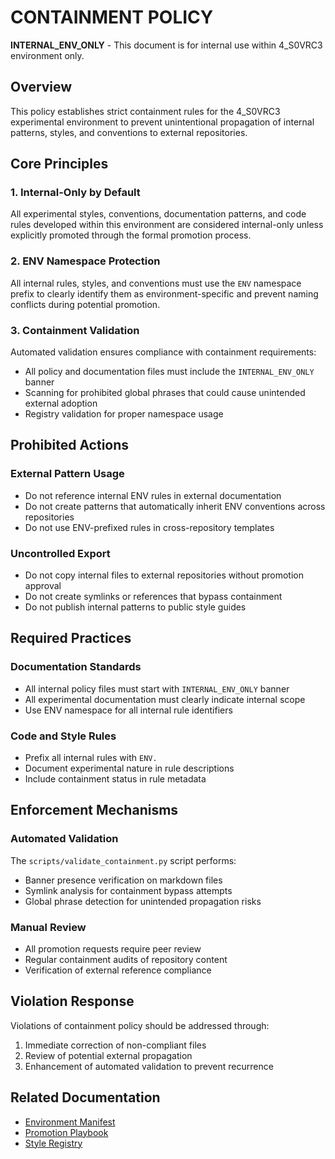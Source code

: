 # CONTAINMENT POLICY
**INTERNAL_ENV_ONLY** - This document is for internal use within 4_S0VRC3 environment only.

## Overview

This policy establishes strict containment rules for the 4_S0VRC3 experimental environment to prevent unintentional propagation of internal patterns, styles, and conventions to external repositories.

## Core Principles

### 1. Internal-Only by Default
All experimental styles, conventions, documentation patterns, and code rules developed within this environment are considered internal-only unless explicitly promoted through the formal promotion process.

### 2. ENV Namespace Protection
All internal rules, styles, and conventions must use the `ENV` namespace prefix to clearly identify them as environment-specific and prevent naming conflicts during potential promotion.

### 3. Containment Validation
Automated validation ensures compliance with containment requirements:
- All policy and documentation files must include the `INTERNAL_ENV_ONLY` banner
- Scanning for prohibited global phrases that could cause unintended external adoption
- Registry validation for proper namespace usage

## Prohibited Actions

### External Pattern Usage  
- Do not reference internal ENV rules in external documentation
- Do not create patterns that automatically inherit ENV conventions across repositories
- Do not use ENV-prefixed rules in cross-repository templates

### Uncontrolled Export
- Do not copy internal files to external repositories without promotion approval
- Do not create symlinks or references that bypass containment
- Do not publish internal patterns to public style guides

## Required Practices

### Documentation Standards
- All internal policy files must start with `INTERNAL_ENV_ONLY` banner
- All experimental documentation must clearly indicate internal scope
- Use ENV namespace for all internal rule identifiers

### Code and Style Rules
- Prefix all internal rules with `ENV.`
- Document experimental nature in rule descriptions
- Include containment status in rule metadata

## Enforcement Mechanisms

### Automated Validation
The `scripts/validate_containment.py` script performs:
- Banner presence verification on markdown files
- Symlink analysis for containment bypass attempts
- Global phrase detection for unintended propagation risks

### Manual Review
- All promotion requests require peer review
- Regular containment audits of repository content
- Verification of external reference compliance

## Violation Response

Violations of containment policy should be addressed through:
1. Immediate correction of non-compliant files
2. Review of potential external propagation
3. Enhancement of automated validation to prevent recurrence

## Related Documentation

- [Environment Manifest](../../ENVIRONMENT_MANIFEST.md)
- [Promotion Playbook](PROMOTION_PLAYBOOK.md)
- [Style Registry](../../style.registry.yml)